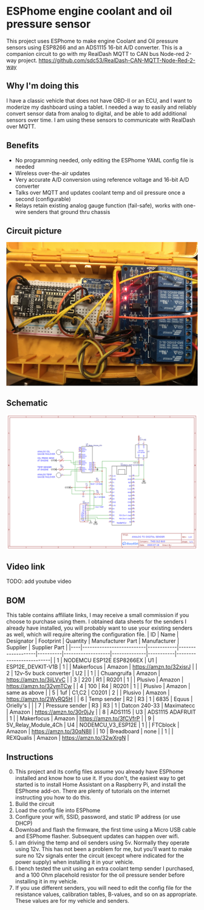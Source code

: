 # ESPhome engine coolant and oil pressure sensor
 This project uses ESPhome to make engine Coolant and Oil pressure sensors using ESP8266 and an ADS1115 16-bit A/D converter.
 This is a companion circuit to go with my RealDash MQTT to CAN bus Node-red 2-way project. https://github.com/sdc53/RealDash-CAN-MQTT-Node-Red-2-way

## Why I'm doing this
I have a classic vehicle that does not have OBD-II or an ECU, and I want to moderize my dashboard using a tablet. I needed a way to easily and reliably convert sensor data from analog to digital, and be able to add additional sensors over time.  I am using these sensors to communicate with RealDash over MQTT.
 
## Benefits
* No programming needed, only editing the ESPhome YAML config file is needed
* Wireless over-the-air updates
* Very accurate A/D conversion using reference voltage and 16-bit A/D converter
* Talks over MQTT and updates coolant temp and oil pressure once a second (configurable)
* Relays retain existing analog gauge function (fail-safe), works with one-wire senders that ground thru chassis

## Circuit picture
![Breadboard](https://github.com/sdc53/ESPhome-engine-coolant-and-oil-pressure-sensor/blob/master/circuit%20picture.jpg)

## Schematic
![Schematic](https://github.com/sdc53/ESPhome-engine-coolant-and-oil-pressure-sensor/blob/master/Schematic_bus%20esp8266%20sensor_2020-07-20_17-23-59.png)

## Video link
TODO: add youtube video

## BOM
This table contains affiliate links, I may receive a small commission if you choose to purchase using them. I obtained data sheets for the senders I already have installed, you will probably want to use your existing senders as well, which will require altering the configuration file. 
| ID | Name                     | Designator | Footprint         | Quantity | Manufacturer Part | Manufacturer | Supplier  | Supplier Part            |
|----|--------------------------|------------|-------------------|----------|-------------------|--------------|-----------|--------------------------|
| 1  | NODEMCU ESP12E ESP8266EX | U1         | ESP12E_DEVKIT-V1B | 1        |                   | Makerfocus   | Amazon    | https://amzn.to/32xisrJ  |
| 2  | 12v-5v buck converter    | U2         |                   | 1        |                   | Chuangruifa  | Amazon    | https://amzn.to/3jiLVvC  |
| 3  | 220                      | R1         | R0201             | 1        |                   | Plusivo      | Amazon    | https://amzn.to/32ymTCw  |
| 4  | 100                      | R4         | R0201             | 1        |                   | Plusivo      | Amazon    | same as above            |
| 5  | 1uf                      | C1,C2      | C0201             | 2        |                   | Plusivo      | Amazon    | https://amzn.to/2WyRQ5H  |
| 6  | Temp sender              | R2         | R3                | 1        | 6835              | Equus        | Orielly's |                          |
| 7  | Pressure sender          | R3         | R3                | 1        | Datcon 240-33     | Maximatecc   | Amazon    | https://amzn.to/30r0jJy  |
| 8  | ADS1115                  | U3         | ADS1115 ADAFRUIT  | 1        |                   | Makerfocus   | Amazon    | https://amzn.to/3fCVfrP  |
| 9  | 5V_Relay_Module_4Ch      | U4         | NODEMCU_V3_ESP12E | 1        |                   | FTCblock     | Amazon    | https://amzn.to/30qN8Il  |
| 10 | Breadboard               | none       |                   | 1        |                   | REXQualis    | Amazon    | https://amzn.to/32wXrgN  |

## Instructions
0. This project and its config files assume you already have ESPhome installed and know how to use it. If you don't, the easiest way to get started is to install Home Assistant on a Raspberry Pi, and install the ESPhome add-on.  There are plenty of tutorials on the internet instructing you how to do this.
1. Build the circuit
2. Load the config file into ESPhome
3. Configure your wifi, SSID, password, and static IP address (or use DHCP)
4. Download and flash the firmware, the first time using a Micro USB cable and ESPhome flasher.  Subsequent updates can happen over wifi.
5. I am driving the temp and oil senders using 5v. Normally they operate using 12v.  This has not been a problem for me, but you'll want to make sure no 12v signals enter the circuit (except where indicated for the power supply) when installing it in your vehicle.
6. I bench tested the unit using an extra coolant temp sender I purchased, and a 100 Ohm placehold resistor for the oil pressure sender before installing it in my vehicle.
7. If you use different senders, you will need to edit the config file for the resistance values, calibration tables, B-values, and so on as appropriate. These values are for my vehicle and senders.
